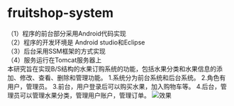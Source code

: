 # fruitshop-system
（1）程序的前台部分采用Android代码实现<br/>
（2）程序的开发环境是 Android studio和Eclipse<br/>
（3）后台采用SSM框架的方式实现<br/>
（4）服务运行在Tomcat服务器上<br/>
本研究旨在实现B/S结构的水果订购系统的功能，包括水果分类和水果信息的添加、修改、查看、删除和管理功能。 1.系统分为前台系统和后台系统。 2.角色有用户，管理员。 3.前台，用户登录后可以购买水果，加入购物车等。 4.后台，管理员可以管理水果分类，管理用户账户，管理订单。
![效果](https://user-images.githubusercontent.com/100843619/175279808-02443dad-4ade-4dad-8201-da8d8c8b5949.png)
